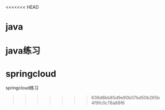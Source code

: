 <<<<<<< HEAD
# java
java练习
=======
# springcloud
springcloud练习
>>>>>>> 636d8bb85d9e90b07bd50b265b4f9fc0c78a88f6

